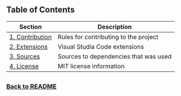 ## Table of Contents

| Section              | Description                                |
|----------------------|--------------------------------------------|
[1. Contribution](./01-docs/01-Contribution.md) | Rules for contributing to the project              |
[2. Extensions](./01-docs/02-Extensions.md)      | Visual Studia Code extensions     |
[3. Sources](./01-docs/03-Sources.md)      | Sources to dependencies that was used |
[4. License](./01-docs/04-License.md)  | MIT license information      |


## 
### [Back to README](../README.md)
## 